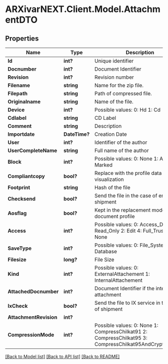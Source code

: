 # ARXivarNEXT.Client.Model.AttachmentDTO
## Properties

Name | Type | Description | Notes
------------ | ------------- | ------------- | -------------
**Id** | **int?** | Unique identifier | [optional] 
**Docnumber** | **int?** | Document Identifier | [optional] 
**Revision** | **int?** | Revision number | [optional] 
**Filename** | **string** | Name for the zip file. | [optional] 
**Filepath** | **string** | Path of compressed file. | [optional] 
**Originalname** | **string** | Name of the file. | [optional] 
**Device** | **int?** | Possible values:  0: Hd  1: Cd  | [optional] 
**Cdlabel** | **string** | CD Label | [optional] 
**Comment** | **string** | Description | [optional] 
**Importdate** | **DateTime?** | Creation Date | [optional] 
**User** | **int?** | Identifier of the author | [optional] 
**UserCompleteName** | **string** | Full name of the author | [optional] 
**Block** | **int?** | Possible values:  0: None  1: Active  2: Marked  | [optional] 
**Compliantcopy** | **bool?** | Replace with the profile data for web visualization | [optional] 
**Footprint** | **string** | Hash of the file | [optional] 
**Checksend** | **bool?** | Send the file in the case of email shipment | [optional] 
**Aosflag** | **bool?** | Kept in the replacement mode with the document profile | [optional] 
**Access** | **int?** | Possible values:  0: Access_Denied  1: Read_Only  2: Edit  4: Full_Trust  -1: None  | [optional] 
**SaveType** | **int?** | Possible values:  0: File_System  1: Database  | [optional] 
**Filesize** | **long?** | File Size | [optional] 
**Kind** | **int?** | Possible values:  0: ExternalAttachement  1: InternalAttachement  | [optional] 
**AttachedDocnumber** | **int?** | Document Identifier if the internal attachment | [optional] 
**IxCheck** | **bool?** | Send the file to IX service in the case of shipment | [optional] 
**AttachmentRevision** | **int?** |  | [optional] 
**CompressionMode** | **int?** | Possible values:  0: None  1: CompressChilkat91  2: CompressChilkat95  3: CompressChilkat95AndCryptoAes256  | [optional] 

[[Back to Model list]](../README.md#documentation-for-models) [[Back to API list]](../README.md#documentation-for-api-endpoints) [[Back to README]](../README.md)

